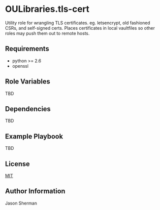 OULibraries.tls-cert
=========

Utility role for wrangling TLS certificates. eg. letsencrypt, old fashioned CSRs, and self-signed certs.
Places certificates in local vaultfiles so other roles may push them out to remote hosts.

Requirements
------------

* python >= 2.6
* openssl

Role Variables
--------------

TBD

Dependencies
------------

TBD

Example Playbook
----------------

TBD

License
-------

[MIT](LICENSE)

Author Information
------------------

Jason Sherman
